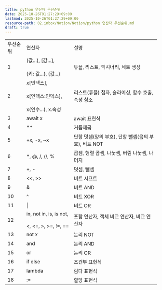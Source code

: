 ```yaml
---
title: python 연산자 우선순위
date: 2025-10-26T01:27:29+09:00
lastmod: 2025-10-26T01:27:29+09:00
resource-path: 02.inbox/Notion/Notion/python 연산자 우선순위.md
draft: true
---
```

|      |                                                          |                                    |
| ---- | -------------------------------------------------------- | ---------------------------------- |
| 우선순위 | 연산자                                                      | 설명                                 |
| 1    | (값...), [값...],  <br>  <br>{키: 값...}, {값...}             | 튜플, 리스트, 딕셔너리, 세트 생성               |
| 2    | x[인덱스],  <br>  <br>x[인덱스:인덱스],  <br>  <br>x(인수...), x.속성 | 리스트(튜플) 첨자, 슬라이싱, 함수 호출, 속성 참조     |
| 3    | await x                                                  | await 표현식                          |
| 4    | **                                                       | 거듭제곱                               |
| 5    | +x, -x, ~x                                               | 단항 덧셈(양의 부호), 단항 뺄셈(음의 부호), 비트 NOT |
| 6    | *, @, /, //, %                                           | 곱셈, 행렬 곱셈, 나눗셈, 버림 나눗셈, 나머지        |
| 7    | +, -                                                     | 덧셈, 뺄셈                             |
| 8    | <<, >>                                                   | 비트 시프트                             |
| 9    | &                                                        | 비트 AND                             |
| 10   | ^                                                        | 비트 XOR                             |
| 11   | \|                                                       | 비트 OR                              |
| 12   | in, not in, is, is not,  <br>  <br><, <=, >, >=, !=, ==  | 포함 연산자, 객체 비교 연산자, 비교 연산자          |
| 13   | not x                                                    | 논리 NOT                             |
| 14   | and                                                      | 논리 AND                             |
| 15   | or                                                       | 논리 OR                              |
| 16   | if else                                                  | 조건부 표현식                            |
| 17   | lambda                                                   | 람다 표현식                             |
| 18   | :=                                                       | 할당 표현식                             |
